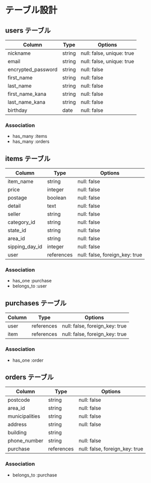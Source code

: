 # テーブル設計

## users テーブル
| Column             | Type    | Options                   |
| ------------------ | ------- | ------------------------- |
| nickname           | string  | null: false, unique: true |
| email              | string  | null: false, unique: true |
| encrypted_password | string  | null: false               |
| first_name         | string  | null: false               |
| last_name          | string  | null: false               |
| first_name_kana    | string  | null: false               |
| last_name_kana     | string  | null: false               |
| birthday           | date    | null: false               |

### Association
- has_many :items
- has_many :orders

## items テーブル
| Column         | Type       | Options                        |
| -------------- | ---------- | -------------------------------|
| item_name      | string     | null: false                    |
| price          | integer    | null: false                    |
| postage        | boolean    | null: false                    |
| detail         | text       | null: false                    |
| seller         | string     | null: false                    |
| category_id    | string     | null: false                    |
| state_id       | string     | null: false                    |
| area_id        | string     | null: false                    |
| sipping_day_id | integer    | null: false                    |
| user           | references | null: false, foreign_key: true |

### Association
- has_one :purchase
- belongs_to :user

## purchases テーブル
| Column         | Type       | Options                        |
| -------------- | ---------- | ------------------------------ |
| user           | references | null: false, foreign_key: true |
| item           | references | null: false, foreign_key: true |

### Association
- has_one :order


## orders テーブル
| Column         | Type       | Options                        |
| -------------- | ---------- | ------------------------------ |
| postcode       | string     | null: false                    |
| area_id        | string     | null: false                    |
| municipalities | string     | null: false                    |
| address        | string     | null: false                    |
| building       | string     |                                |
| phone_number   | string     | null: false                    |
| purchase       | references | null: false, foreign_key: true |

### Association
- belongs_to :purchase